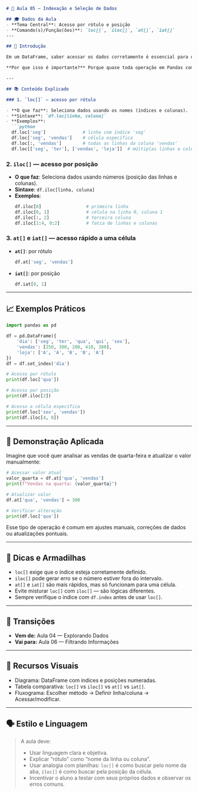 ```markdown
# 🧠 Aula 05 — Indexação e Seleção de Dados

## 🎓 Dados da Aula
- **Tema Central**: Acesso por rótulo e posição
- **Comando(s)/Função(ões)**: `loc[]`, `iloc[]`, `at[]`, `iat[]`
---

## 📍 Introdução

Em um DataFrame, saber acessar os dados corretamente é essencial para qualquer manipulação ou análise. A indexação permite selecionar linhas, colunas ou células específicas, seja por rótulo (nome) ou por posição (número). Nesta aula, vamos aprender a usar os métodos `loc[]` e `iloc[]`, além de suas versões otimizadas `at[]` e `iat[]`.

**Por que isso é importante?** Porque quase toda operação em Pandas começa com uma seleção: filtrar uma coluna, pegar uma linha específica, acessar um valor para modificar. Saber usar esses métodos evita erros, melhora a legibilidade do código e permite trabalhar com dados de forma precisa.

---

## 📚 Conteúdo Explicado

### 1. `loc[]` — acesso por rótulo

- **O que faz**: Seleciona dados usando os nomes (índices e colunas).
- **Sintaxe**: `df.loc[linha, coluna]`
- **Exemplos**:
  ```python
  df.loc['seg']              # linha com índice 'seg'
  df.loc['seg', 'vendas']    # célula específica
  df.loc[:, 'vendas']        # todas as linhas da coluna 'vendas'
  df.loc[['seg', 'ter'], ['vendas', 'loja']]  # múltiplas linhas e colunas
  ```

### 2. `iloc[]` — acesso por posição

- **O que faz**: Seleciona dados usando números (posição das linhas e colunas).
- **Sintaxe**: `df.iloc[linha, coluna]`
- **Exemplos**:
  ```python
  df.iloc[0]                 # primeira linha
  df.iloc[0, 1]              # célula na linha 0, coluna 1
  df.iloc[:, 2]              # terceira coluna
  df.iloc[1:4, 0:2]          # fatia de linhas e colunas
  ```

### 3. `at[]` e `iat[]` — acesso rápido a uma célula

- **`at[]`**: por rótulo
  ```python
  df.at['seg', 'vendas']
  ```
- **`iat[]`**: por posição
  ```python
  df.iat[0, 1]
  ```

---

## 📈 Exemplos Práticos

```python
import pandas as pd

df = pd.DataFrame({
    'dia': ['seg', 'ter', 'qua', 'qui', 'sex'],
    'vendas': [250, 300, 280, 410, 380],
    'loja': ['A', 'A', 'B', 'B', 'A']
})
df = df.set_index('dia')

# Acesso por rótulo
print(df.loc['qua'])

# Acesso por posição
print(df.iloc[2])

# Acesso a célula específica
print(df.loc['sex', 'vendas'])
print(df.iloc[4, 0])
```

---

## 🧪 Demonstração Aplicada

Imagine que você quer analisar as vendas de quarta-feira e atualizar o valor manualmente:

```python
# Acessar valor atual
valor_quarta = df.at['qua', 'vendas']
print(f"Vendas na quarta: {valor_quarta}")

# Atualizar valor
df.at['qua', 'vendas'] = 300

# Verificar alteração
print(df.loc['qua'])
```

Esse tipo de operação é comum em ajustes manuais, correções de dados ou atualizações pontuais.

---

## 📎 Dicas e Armadilhas

- `loc[]` exige que o índice esteja corretamente definido.
- `iloc[]` pode gerar erro se o número estiver fora do intervalo.
- `at[]` e `iat[]` são mais rápidos, mas só funcionam para uma célula.
- Evite misturar `loc[]` com `iloc[]` — são lógicas diferentes.
- Sempre verifique o índice com `df.index` antes de usar `loc[]`.

---

## 🔄 Transições

- **Vem de:** Aula 04 — Explorando Dados  
- **Vai para:** Aula 06 — Filtrando Informações

---

## 🎨 Recursos Visuais

- Diagrama: DataFrame com índices e posições numeradas.
- Tabela comparativa: `loc[]` vs `iloc[]` vs `at[]` vs `iat[]`.
- Fluxograma: Escolher método → Definir linha/coluna → Acessar/modificar.

---

## 🗣 Estilo e Linguagem

> A aula deve:
> - Usar linguagem clara e objetiva.
> - Explicar “rótulo” como “nome da linha ou coluna”.
> - Usar analogia com planilhas: `loc[]` é como buscar pelo nome da aba, `iloc[]` é como buscar pela posição da célula.
> - Incentivar o aluno a testar com seus próprios dados e observar os erros comuns.
``` 

